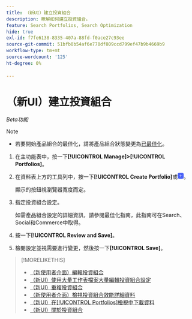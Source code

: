 ```yaml
---
title: （新UI）建立投資組合
description: 瞭解如何建立投資組合。
feature: Search Portfolios, Search Optimization
hide: true
exl-id: f7fe6138-8335-407a-88fd-f0ace27c93ee
source-git-commit: 51bfb0b54af6e770df809ccd799ef47b9b4669b9
workflow-type: tm+mt
source-wordcount: '125'
ht-degree: 0%

---
```


# （新UI）建立投資組合

*Beta功能*

>[!NOTE]
>
>* 若要開始產品組合的最佳化，請將產品組合狀態變更為[已最佳化](portfolio-about.md#portfolio-status)。

1. 在主功能表中，按一下&#x200B;**[!UICONTROL Manage]>[!UICONTROL Portfolios]**。

1. 在資料表上方的工具列中，按一下&#x200B;**[!UICONTROL Create Portfolio]**&#x200B;或![新增](/help/search-social-commerce/assets/add-new.png "新增")。

   顯示的按鈕視瀏覽器寬度而定。

1. 指定投資組合設定。

   如需產品組合設定的詳細資訊，請參閱最佳化指南，此指南可在Search、Social和Commerce中取得。

1. 按一下&#x200B;**[!UICONTROL Review and Save]**。

1. 檢閱設定並視需要進行變更，然後按一下&#x200B;**[!UICONTROL Save]**。

>[!MORELIKETHIS]
>
>* [ （新使用者介面）編輯投資組合](portfolio-edit.md)
>* [（新UI）使用大量工作表檔案大量編輯投資組合設定](portfolio-bulksheets.md)
>* [（新UI）重複投資組合](portfolio-duplicate.md)
>* [（新使用者介面）檢視投資組合效能詳細資料](portfolio-details.md)
>* [ （新UI）在[!UICONTROL Portfolios]檢視中下載資料](portfolio-view-report.md)
>* [（新UI）關於投資組合](portfolio-about.md)
